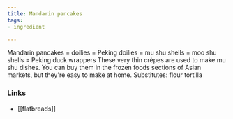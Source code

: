 ```yaml
---
title: Mandarin pancakes
tags:
- ingredient

---
```

Mandarin pancakes = doilies = Peking doilies = mu shu shells = moo shu shells = Peking duck wrappers These very thin crèpes are used to make mu shu dishes. You can buy them in the frozen foods sections of Asian markets, but they're easy to make at home. Substitutes: flour tortilla

### Links

* [[flatbreads]]
